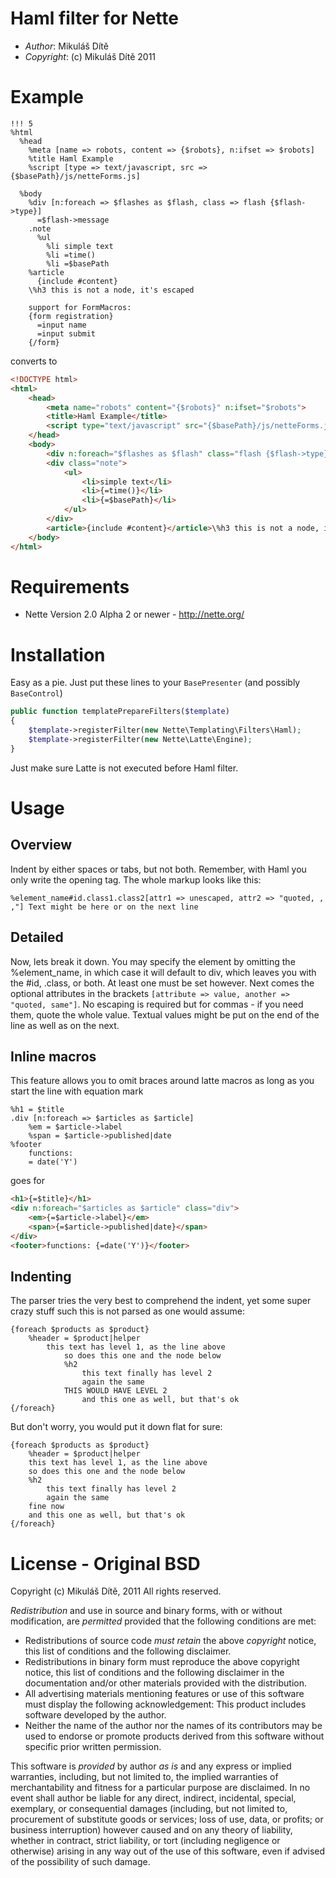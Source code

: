 # Haml filter for Nette

* _Author_: Mikuláš Dítě
* _Copyright_: (c) Mikuláš Dítě 2011

# Example


```haml
!!! 5
%html
  %head
    %meta [name => robots, content => {$robots}, n:ifset => $robots]
    %title Haml Example
    %script [type => text/javascript, src => {$basePath}/js/netteForms.js]

  %body
    %div [n:foreach => $flashes as $flash, class => flash {$flash->type}]
      =$flash->message
    .note
      %ul
        %li simple text
        %li =time()
        %li =$basePath
    %article
      {include #content}
    \%h3 this is not a node, it's escaped

    support for FormMacros:
    {form registration}
      =input name
      =input submit
    {/form}
```

converts to

```html
<!DOCTYPE html>
<html>
	<head>
		<meta name="robots" content="{$robots}" n:ifset="$robots">
		<title>Haml Example</title>
		<script type="text/javascript" src="{$basePath}/js/netteForms.js"></script>
	</head>
	<body>
		<div n:foreach="$flashes as $flash" class="flash {$flash->type}">{=$flash->message}</div>
		<div class="note">
			<ul>
				<li>simple text</li>
				<li>{=time()}</li>
				<li>{=$basePath}</li>
			</ul>
		</div>
		<article>{include #content}</article>\%h3 this is not a node, it's escaped support for FormMacros: {form registration} {input name} {input submit} {/form}
	</body>
</html>
```

# Requirements

* Nette Version 2.0 Alpha 2 or newer - http://nette.org/

# Installation

Easy as a pie. Just put these lines to your ```BasePresenter``` (and possibly ```BaseControl```)

```php
public function templatePrepareFilters($template)
{
	$template->registerFilter(new Nette\Templating\Filters\Haml);
	$template->registerFilter(new Nette\Latte\Engine);
}
```

Just make sure Latte is not executed before Haml filter.

# Usage

## Overview

Indent by either spaces or tabs, but not both. Remember, with Haml you only write the opening tag. The whole markup looks like this:

```haml
%element_name#id.class1.class2[attr1 => unescaped, attr2 => "quoted, , ,"] Text might be here or on the next line
```

## Detailed

Now, lets break it down. You may specify the element by omitting the %element_name, in which case it will default to div, which leaves you with the #id, .class, or both. At least one must be set however. Next comes the optional attributes in the brackets ```[attribute => value, another => "quoted, same"]```. No escaping is required but for commas - if you need them, quote the whole value. Textual values might be put on the end of the line as well as on the next.

## Inline macros

This feature allows you to omit braces around latte macros as long as you start the line with equation mark

```haml
%h1 = $title
.div [n:foreach => $articles as $article]
	%em = $article->label
	%span = $article->published|date
%footer
	functions:
	= date('Y')
```

goes for

```html
<h1>{=$title}</h1>
<div n:foreach="$articles as $article" class="div">
	<em>{=$article->label}</em>
	<span>{=$article->published|date}</span>
</div>
<footer>functions: {=date('Y')}</footer>
```

## Indenting

The parser tries the very best to comprehend the indent, yet some super crazy stuff such this is not parsed as one would assume:

```haml
{foreach $products as $product}
	%header = $product|helper
		this text has level 1, as the line above
			so does this one and the node below
			%h2
				this text finally has level 2
				again the same
			THIS WOULD HAVE LEVEL 2
				and this one as well, but that's ok
{/foreach}
```
But don't worry, you would put it down flat for sure:

```haml
{foreach $products as $product}
	%header = $product|helper
	this text has level 1, as the line above
	so does this one and the node below
	%h2
		this text finally has level 2
		again the same
	fine now
	and this one as well, but that's ok
{/foreach}
```

# License - Original BSD

Copyright (c) Mikuláš Dítě, 2011
All rights reserved.

*Redistribution* and use in source and binary forms, with or without
modification, are *permitted* provided that the following conditions are met:

* Redistributions of source code *must retain* the above *copyright* notice, this list of conditions and the following disclaimer.
* Redistributions in binary form must reproduce the above copyright notice, this list of conditions and the following disclaimer in the documentation and/or other materials provided with the distribution.
* All advertising materials mentioning features or use of this software must display the following acknowledgement: This product includes software developed by the author.
* Neither the name of the author nor the names of its contributors may be used to endorse or promote products derived from this software without specific prior written permission.

This software is *provided* by author *_as_* *_is_* and any express or implied warranties, including, but not limited to, the implied warranties of merchantability and fitness for a particular purpose are disclaimed. In no event shall author be liable for any direct, indirect, incidental, special, exemplary, or consequential damages (including, but not limited to, procurement of substitute goods or services; loss of use, data, or profits; or business interruption) however caused and on any theory of liability, whether in contract, strict liability, or tort (including negligence or otherwise) arising in any way out of the use of this software, even if advised of the possibility of such damage.
